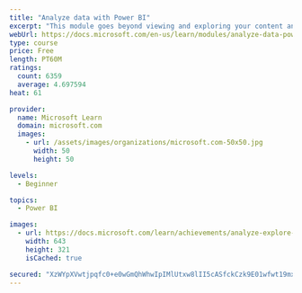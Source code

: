 ```yaml
---
title: "Analyze data with Power BI"
excerpt: "This module goes beyond viewing and exploring your content and explains how to interact with it by working with reports and dashboards to uncover and share new business insights."
webUrl: https://docs.microsoft.com/en-us/learn/modules/analyze-data-power-bi/
type: course
price: Free
length: PT60M
ratings:
  count: 6359
  average: 4.697594
heat: 61

provider:
  name: Microsoft Learn
  domain: microsoft.com
  images:
    - url: /assets/images/organizations/microsoft.com-50x50.jpg
      width: 50
      height: 50

levels:
  - Beginner

topics:
  - Power BI

images:
  - url: https://docs.microsoft.com/learn/achievements/analyze-explore-data-power-bi-social.png
    width: 643
    height: 321
    isCached: true

secured: "XzWYpXVwtjpqfc0+e0wGmQhWhwIpIMlUtxw8lII5cASfckCzk9E01wfwt19mxOc3jtBjbS0rSO8d3fSo8eWIG0VciDYtmtYrhdJJofcZ4VFsur9h5mwoBOGInQ6qPOo4MpUgyWphEDIlIMx+69IxR8j68xeCHbFdz5R5GeDhRS1u6eIIYylke/vwCD4MLpuxJYNKmASW7FAy3W25okspjLjhMGvslAlKT3+Dw/YcPa7PXdLM8yqkBvJA1pSIp0IRUKn7YprBdOB8fJ5rhnMHyiuf34kdleZ5gemjWLzyR0c+yb5hRe3PyhJrPyR4gWkAwfK9q8JB81LPgY97zIm2vs8W1AS4u2T3U9rtvltINl6i2DnzCZvo+g1BwQkqJFfo562Is9alJriqUDElggIzYOV+aQx3IlpwIWJP0OYL614=;zJ40Dc+wbHyB5UQGwg+GbQ=="
---
```


